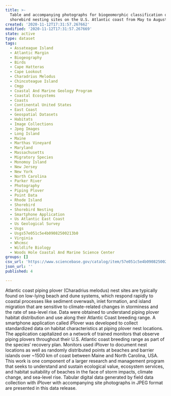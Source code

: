 ```yaml
---
title: >-
  Table and accompanying photographs for biogeomorphic classification of
  shorebird nesting sites on the U.S. Atlantic coast from May to August, 2014
created: '2020-11-12T17:31:57.267662'
modified: '2020-11-12T17:31:57.267669'
state: active
type: dataset
tags:
  - Assateague Island
  - Atlantic Margin
  - Biogeography
  - Birds
  - Cape Hatteras
  - Cape Lookout
  - Charadrius Melodus
  - Chincoteague Island
  - Cmgp
  - Coastal And Marine Geology Program
  - Coastal Ecosystems
  - Coasts
  - Continental United States
  - East Coast
  - Geospatial Datasets
  - Habitats
  - Image Collections
  - Jpeg Images
  - Long Island
  - Maine
  - Marthas Vineyard
  - Maryland
  - Massachusetts
  - Migratory Species
  - Monomoy Island
  - New Jersey
  - New York
  - North Carolina
  - Parker River
  - Photography
  - Piping Plover
  - Point Data
  - Rhode Island
  - Shorebird
  - Shorebird Nesting
  - Smartphone Application
  - Us Atlantic East Coast
  - Us Geological Survey
  - Usgs
  - Usgs57e051c5e4b09082500213b0
  - Virginia
  - Whcmsc
  - Wildlife Biology
  - Woods Hole Coastal And Marine Science Center
groups: []
csv_url: 'https://www.sciencebase.gov/catalog/item/57e051c5e4b09082500213b0'
json_url: ''
published: 4

---
```

Atlantic coast piping plover (Charadrius melodus) nest sites are typically found on low-lying beach and dune systems, which respond rapidly to coastal processes like sediment overwash, inlet formation, and island migration that are sensitive to climate-related changes in storminess and the rate of sea-level rise. Data were obtained to understand piping plover habitat distribution and use along their Atlantic Coast breeding range. A smartphone application called iPlover was developed to collect standardized data on habitat characteristics at piping plover nest locations. The application capitalized on a network of trained monitors that observe piping plovers throughout their U.S. Atlantic coast breeding range as part of the species’ recovery plan. Monitors used iPlover to document nest locations as well as randomly distributed points at beaches and barrier islands over ~1500 km of coast between Maine and North Carolina, USA. This work is one component of a larger research and management program that seeks to understand and sustain ecological value, ecosystem services, and habitat suitability of beaches in the face of storm impacts, climate change, and sea-level rise. Tabular digital data generated by field data collection with iPlover with accompanying site photographs in JPEG format are presented in this data release.
